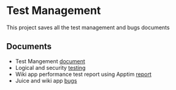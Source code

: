 # Test Management

This project saves all the test management and bugs documents

## Documents

- Test Mangement [document](https://docs.google.com/document/d/1HTxLD-MpoZFmIdY0kMWhlcWCeW1ASWKgOhDX6UjzB8s/edit?usp=sharing)
- Logical and security [testing](https://docs.google.com/document/d/1Sy6WBq13eKbtVi1OQ1oxCvsXCeKXo4cYiO6kP2v8_T8/edit?usp=sharing)
- Wiki app performance test report using Apptim [report](/wikiAppPerformanceReport.pdf)
- Juice and wiki app [bugs]()
